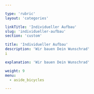 ```yaml
---

type: 'rubric'
layout: 'categories'

linkTitle: 'Individueller Aufbau'
slug: 'individueller-aufbau'
section: 'custom'

title: 'Individueller Aufbau'
description: 'Wir bauen Dein Wunschrad'
i

explanation: 'Wir bauen Dein Wunschrad'

weight: 9
menu:
  - aside_bicycles

---
```

